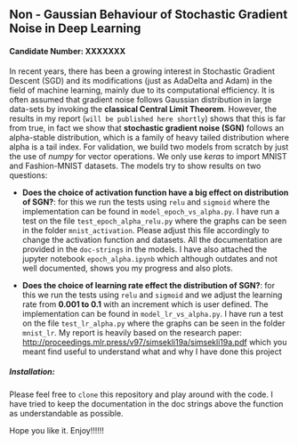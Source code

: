 ## Non - Gaussian Behaviour of Stochastic Gradient Noise in Deep Learning

#### Candidate Number: XXXXXXX

In recent years, there has been a growing interest in Stochastic Gradient Descent
(SGD) and its modifications (just as AdaDelta and Adam) in the field of machine learning, mainly due to its
computational efficiency. It is often assumed that gradient noise follows Gaussian
distribution in large data-sets by invoking the __classical Central Limit Theorem__.
However, the results in my report (`will be published here shortly`) shows that this is far from true, in fact we show that
__stochastic gradient noise (SGN)__ follows an alpha-stable distribution, which is a family
of heavy tailed distribution where alpha is a tail index. For validation, we build two models from scratch by just the use of *numpy* for vector operations. We only use *keras* to import MNIST and Fashion-MNIST datasets. The models try to show results on two questions: 

* __Does the choice of activation function have a big effect on distribution of SGN?__: for this we run the tests using `relu` and `sigmoid` where the implementation can be found in `model_epoch_vs_alpha.py`. I have run a test on the file `test_epoch_alpha_relu.py` where the graphs can be seen in the folder `mnist_activation`. Please adjust this file accordingly to change the activation function and datasets. All the documentation are provided in the `doc-strings` in the models. I have also attached the jupyter notebook `epoch_alpha.ipynb` which although outdates and not well documented, shows you my progress and also plots. 

* __Does the choice of learning rate effect the distribution of SGN?__: for this we run the tests using `relu` and `sigmoid` and we adjust the learning rate from __0.001 to 0.1__ with an increment which is user defined. The implementation can be found in `model_lr_vs_alpha.py`. I have run a test on the file `test_lr_alpha.py` where the graphs can be seen in the folder `mnist_lr`. 
My report is heavily based on the research paper: http://proceedings.mlr.press/v97/simsekli19a/simsekli19a.pdf which you meant find useful to understand what and why I have done this project

##### Installation: 

Please feel free to `clone` this repository and play around with the code. I have tried to keep the documentation in the doc strings above the function as understandable as possible.








Hope you like it. Enjoy!!!!!!
